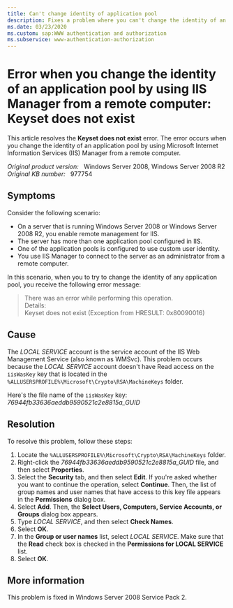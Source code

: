```yaml
---
title: Can't change identity of application pool
description: Fixes a problem where you can't change the identity of an application pool using Internet Information Services Manager from a remote computer.
ms.date: 03/23/2020
ms.custom: sap:WWW authentication and authorization
ms.subservice: www-authentication-authorization
---
```

# Error when you change the identity of an application pool by using IIS Manager from a remote computer: Keyset does not exist

This article resolves the **Keyset does not exist** error. The error occurs when you change the identity of an application pool by using Microsoft Internet Information Services (IIS) Manager from a remote computer.

_Original product version:_ &nbsp; Windows Server 2008, Windows Server 2008 R2  
_Original KB number:_ &nbsp; 977754

## Symptoms

Consider the following scenario:

- On a server that is running Windows Server 2008 or Windows Server 2008 R2, you enable remote management for IIS.
- The server has more than one application pool configured in IIS.
- One of the application pools is configured to use custom user identity.
- You use IIS Manager to connect to the server as an administrator from a remote computer.

In this scenario, when you to try to change the identity of any application pool, you receive the following error message:

> There was an error while performing this operation.  
> Details:  
> Keyset does not exist (Exception from HRESULT: 0x80090016)

## Cause

The *LOCAL SERVICE* account is the service account of the IIS Web Management Service (also known as WMSvc). This problem occurs because the *LOCAL SERVICE* account doesn't have Read access on the `iisWasKey` key that is located in the `%ALLUSERSPROFILE%\Microsoft\Crypto\RSA\MachineKeys` folder.

Here's the file name of the `iisWasKey` key:  
*76944fb33636aeddb9590521c2e8815a_GUID*

## Resolution

To resolve this problem, follow these steps:

1. Locate the `%ALLUSERSPROFILE%\Microsoft\Crypto\RSA\MachineKeys` folder.
2. Right-click the *76944fb33636aeddb9590521c2e8815a_GUID* file, and then select **Properties**.
3. Select the **Security** tab, and then select **Edit**. If you're asked whether you want to continue the operation, select **Continue**. Then, the list of group names and user names that have access to this key file appears in the **Permissions** dialog box.
4. Select **Add**. Then, the **Select Users, Computers, Service Accounts, or Groups** dialog box appears.
5. Type *LOCAL SERVICE*, and then select **Check Names**.
6. Select **OK**.
7. In the **Group or user names** list, select *LOCAL SERVICE*. Make sure that the **Read** check box is checked in the **Permissions for LOCAL SERVICE** list.
8. Select **OK**.

## More information

This problem is fixed in Windows Server 2008 Service Pack 2.
